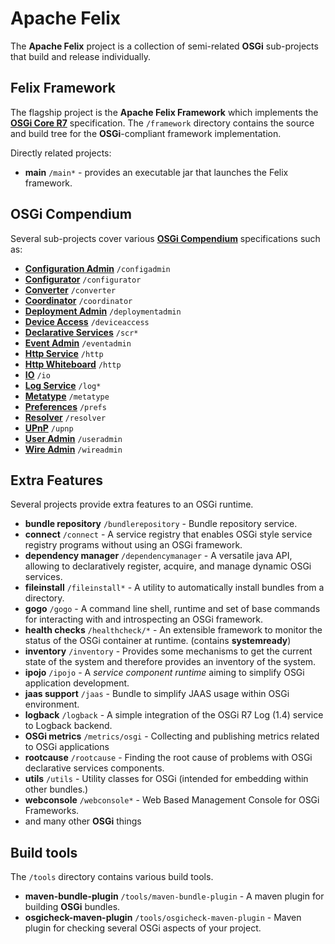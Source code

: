 # Apache Felix

The **Apache Felix** project is a collection of semi-related **OSGi** sub-projects that build and release individually.

## Felix Framework

The flagship project is the **Apache Felix Framework** which implements the [**OSGi Core R7**](https://osgi.org/specification/osgi.core/7.0.0/) specification. The `/framework` directory contains the source and build tree for the **OSGi**-compliant
framework implementation.

Directly related projects:

- **main** `/main*` - provides an executable jar that launches the Felix framework.

## OSGi Compendium

Several sub-projects cover various [**OSGi Compendium**](https://osgi.org/specification/osgi.cmpn/7.0.0/) specifications such as:

- [**Configuration Admin**](https://osgi.org/specification/osgi.cmpn/7.0.0/service.cm.html) `/configadmin`
- [**Configurator**](https://osgi.org/specification/osgi.cmpn/7.0.0/service.configurator.html) `/configurator`
- [**Converter**](https://osgi.org/specification/osgi.cmpn/7.0.0/util.converter.html) `/converter`
- [**Coordinator**](https://osgi.org/specification/osgi.cmpn/7.0.0/service.coordinator.html) `/coordinator`
- [**Deployment Admin**](https://osgi.org/specification/osgi.cmpn/7.0.0/service.deploymentadmin.html) `/deploymentadmin`
- [**Device Access**](https://osgi.org/specification/osgi.cmpn/7.0.0/service.device.html) `/deviceaccess`
- [**Declarative Services**](https://osgi.org/specification/osgi.cmpn/7.0.0/service.component.html) `/scr*`
- [**Event Admin**](https://osgi.org/specification/osgi.cmpn/7.0.0/service.event.html) `/eventadmin`
- [**Http Service**](https://osgi.org/specification/osgi.cmpn/7.0.0/service.http.html) `/http`
- [**Http Whiteboard**](https://osgi.org/specification/osgi.cmpn/7.0.0/service.http.whiteboard.html) `/http`
- [**IO**](https://osgi.org/specification/osgi.cmpn/7.0.0/service.io.html) `/io`
- [**Log Service**](https://osgi.org/specification/osgi.cmpn/7.0.0/service.log.html) `/log*`
- [**Metatype**](https://osgi.org/specification/osgi.cmpn/7.0.0/service.metatype.html) `/metatype`
- [**Preferences**](https://osgi.org/specification/osgi.cmpn/7.0.0/service.prefs.html) `/prefs`
- [**Resolver**](https://osgi.org/specification/osgi.core/7.0.0/service.resolver.html) `/resolver`
- [**UPnP**](https://osgi.org/specification/osgi.cmpn/7.0.0/service.upnp.html) `/upnp`
- [**User Admin**](https://osgi.org/specification/osgi.cmpn/7.0.0/service.useradmin.html) `/useradmin`
- [**Wire Admin**](https://osgi.org/specification/osgi.cmpn/7.0.0/service.wireadmin.html) `/wireadmin`

## Extra Features

Several projects provide extra features to an OSGi runtime.

- **bundle repository** `/bundlerepository` - Bundle repository service.
- **connect** `/connect` - A service registry that enables OSGi style service registry programs without using an OSGi framework.
- **dependency manager** `/dependencymanager` - A versatile java API, allowing to declaratively
  register, acquire, and manage dynamic OSGi services.
- **fileinstall** `/fileinstall*` - A utility to automatically install bundles from a directory.
- **gogo** `/gogo` - A command line shell, runtime and set of base commands for interacting with and introspecting an OSGi framework.
- **health checks** `/healthcheck/*` - An extensible framework to monitor the status of the OSGi container at runtime. (contains **systemready**)
- **inventory** `/inventory` - Provides some mechanisms to get the current state of the system and therefore provides an inventory of the system.
- **ipojo** `/ipojo` - A *service component runtime* aiming to simplify OSGi application development.
- **jaas support** `/jaas` - Bundle to simplify JAAS usage within OSGi environment.
- **logback** `/logback` - A simple integration of the OSGi R7 Log (1.4) service to Logback backend.
- **OSGi metrics** `/metrics/osgi` - Collecting and publishing metrics related to OSGi applications
- **rootcause** `/rootcause` - Finding the root cause of problems with OSGi declarative services components.
- **utils** `/utils` - Utility classes for OSGi (intended for embedding within other bundles.)
- **webconsole** `/webconsole*` - Web Based Management Console for OSGi Frameworks.
- and many other **OSGi** things

## Build tools

The `/tools` directory contains various build tools.

- **maven-bundle-plugin** `/tools/maven-bundle-plugin` - A maven plugin for building **OSGi** bundles.
- **osgicheck-maven-plugin** `/tools/osgicheck-maven-plugin` - Maven plugin for checking several OSGi aspects of your project.

